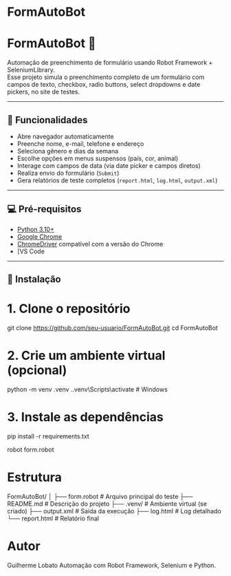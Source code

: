 # FormAutoBot

# FormAutoBot 🤖

Automação de preenchimento de formulário usando Robot Framework + SeleniumLibrary.  
Esse projeto simula o preenchimento completo de um formulário com campos de texto, checkbox, radio buttons, select dropdowns e date pickers, no site de testes.

---

## 📌 Funcionalidades

- Abre navegador automaticamente
- Preenche nome, e-mail, telefone e endereço
- Seleciona gênero e dias da semana
- Escolhe opções em menus suspensos (país, cor, animal)
- Interage com campos de data (via date picker e campos diretos)
- Realiza envio do formulário (`Submit`)
- Gera relatórios de teste completos (`report.html`, `log.html`, `output.xml`)

---

## 💻 Pré-requisitos

- [Python 3.10+](https://www.python.org/downloads/)
- [Google Chrome](https://www.google.com/chrome/)
- [ChromeDriver](https://sites.google.com/chromium.org/driver/) compatível com a versão do Chrome
- [VS Code 

---

## 🚀 Instalação


# 1. Clone o repositório
git clone https://github.com/seu-usuario/FormAutoBot.git
cd FormAutoBot

# 2. Crie um ambiente virtual (opcional)
python -m venv .venv
.\.venv\Scripts\activate  # Windows

# 3. Instale as dependências
pip install -r requirements.txt

robot form.robot

# Estrutura
FormAutoBot/
│
├── form.robot           # Arquivo principal do teste
├── README.md            # Descrição do projeto
├── .venv/               # Ambiente virtual (se criado)
├── output.xml           # Saída da execução
├── log.html             # Log detalhado
└── report.html          # Relatório final

# Autor
Guilherme Lobato
Automação com Robot Framework, Selenium e Python.

